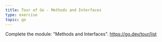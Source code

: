 ```yaml
---
title: Tour of Go - Methods and Interfaces
type: exercise
topic: go
---
```


Complete the module: "Methods and Interfaces".
https://go.dev/tour/list
